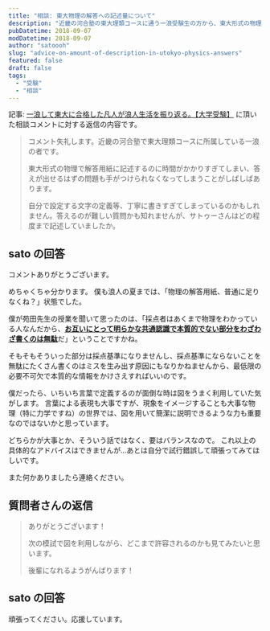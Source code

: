 ```yaml
---
title: "相談: 東大物理の解答への記述量について"
description: "近畿の河合塾の東大理類コースに通う一浪受験生の方から、東大形式の物理の解答で記述に時間がかかってしまう悩みについて相談をいただきました。"
pubDatetime: 2018-09-07
modDatetime: 2018-09-07
author: "satoooh"
slug: "advice-on-amount-of-description-in-utokyo-physics-answers"
featured: false
draft: false
tags:
  - "受験"
  - "相談"
---
```


記事: [一浪して東大に合格した凡人が浪人生活を振り返る。【大学受験】](/posts/journey-to-utokyo) に頂いた相談コメントに対する返信の内容です。

> コメント失礼します。近畿の河合塾で東大理類コースに所属している一浪の者です。
>
> 東大形式の物理で解答用紙に記述するのに時間がかかりすぎてしまい、答えが出せるはずの問題も手がつけられなくなってしまうことがしばしばあります。
>
> 自分で設定する文字の定義等、丁寧に書きすぎてしまっているのかもしれません。答えるのが難しい質問かも知れませんが、サトゥーさんはどの程度まで記述していましたか。

## sato の回答

コメントありがとうございます。

めちゃくちゃ分かります。
僕も浪人の夏までは、「物理の解答用紙、普通に足りなくね？」状態でした。

僕が苑田先生の授業を聞いて思ったのは、「採点者はあくまで物理をわかっている人なんだから、<u>**お互いにとって明らかな共通認識で本質的でない部分をわざわざ書くのは無駄**</u>だ」ということですかね。

そもそもそういった部分は採点基準になりませんし、採点基準にならないことを無駄にたくさん書くのはミスを生み出す原因にもなりかねませんから、最低限の必要不可欠で本質的な情報をかけさえすればいいのです。

僕だったら、いちいち言葉で定義するのが面倒な時は図をうまく利用していた気がします。
言葉による表現も大事ですが、現象をイメージすることも大事な物理（特に力学ですね）の世界では、図を用いて簡潔に説明できるような力も重要なのではないかと思っています。

どちらかが大事とか、そういう話ではなく、要はバランスなので。
これ以上の具体的なアドバイスはできませんが...あとは自分で試行錯誤して頑張ってみてほしいです。

また何かありましたら連絡ください。

## 質問者さんの返信

> ありがとうございます！
>
> 次の模試で図を利用しながら、どこまで許容されるのかも見てみたいと思います。
>
> 後輩になれるようがんばります！

## sato の回答

頑張ってください。応援しています。

